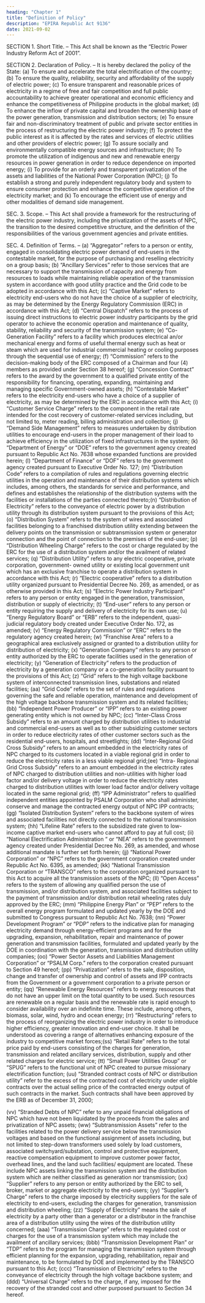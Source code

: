 ```yaml
---
heading: "Chapter 1"
title: "Definition of Policy"
description: "EPIRA Republic Act 9136"
date: 2021-09-02
---
```



SECTION 1. Short Title. – This Act shall be known as the “Electric Power Industry Reform Act of 2001”. 


SECTION 2. Declaration of Policy. – It is hereby declared the policy of the State:
(a) To ensure and accelerate the total electrification of the country;
(b) To ensure the quality, reliability, security and affordability of the supply of electric
power;
(c) To ensure transparent and reasonable prices of electricity in a regime of free and fair
competition and full public accountability to achieve greater operational and
economic efficiency and enhance the competitiveness of Philippine products in the
global market;
(d) To enhance the inflow of private capital and broaden the ownership base of the
power generation, transmission and distribution sectors;
(e) To ensure fair and non-discriminatory treatment of public and private sector entities
in the process of restructuring the electric power industry;
(f) To protect the public interest as it is affected by the rates and services of electric
utilities and other providers of electric power;
(g) To assure socially and environmentally compatible energy sources and
infrastructure;
(h) To promote the utilization of indigenous and new and renewable energy resources in
power generation in order to reduce dependence on imported energy;
(i) To provide for an orderly and transparent privatization of the assets and liabilities of
the National Power Corporation (NPC);
(j) To establish a strong and purely independent regulatory body and system to ensure
consumer protection and enhance the competitive operation of the electricity market;
and
(k) To encourage the efficient use of energy and other modalities of demand side
management.

SEC. 3. Scope. – This Act shall provide a framework for the restructuring of the electric power
industry, including the privatization of the assets of NPC, the transition to the desired competitive structure,
and the definition of the responsibilities of the various government agencies and private entities.


SEC. 4. Definition of Terms. –
(a) “Aggregator” refers to a person or entity, engaged in consolidating electric power demand of
end-users in the contestable market, for the purpose of purchasing and reselling electricity on
a group basis;
(b) “Ancillary Services” refer to those services that are necessary to support the transmission of
capacity and energy from resources to loads while maintaining reliable operation of the
transmission system in accordance with good utility practice and the Grid code to be adopted
in accordance with this Act;
(c) “Captive Market” refers to electricity end-users who do not have the choice of a supplier of
electricity, as may be determined by the Energy Regulatory Commission (ERC) in accordance
with this Act;
(d) “Central Dispatch” refers to the process of issuing direct instructions to electric power
industry participants by the grid operator to achieve the economic operation and maintenance
of quality, stability, reliability and security of the transmission system;
(e) “Co-Generation Facility” refers to a facility which produces electrical an/or mechanical
energy and forms of useful thermal energy such as heat or steam which are used for industrial
commercial heating or cooling purposes through the sequential use of energy;
(f) “Commission” refers to the decision-making body of the ERC composed of a Chairman and
four (4) members as provided under Section 38 hereof;
(g) “Concession Contract” refers to the award by the government to a qualified private entity of
the responsibility for financing, operating, expanding, maintaining and managing specific
Government-owned assets;
(h) “Contestable Market” refers to the electricity end-users who have a choice of a supplier of
electricity, as may be determined by the ERC in accordance with this Act;
(i) “Customer Service Charge” refers to the component in the retail rate intended for the cost
recovery of customer-related services including, but not limited to, meter reading, billing
administration and collection;
(j) “Demand Side Management” refers to measures undertaken by distribution utilities to
encourage end-users in the proper management of their load to achieve efficiency in the
utilization of fixed infrastructures in the system;
(k) “Department of Energy” or “DOE” refers to the government agency created pursuant to
Republic Act No. 7638 whose expanded functions are provided herein;
(l) “Department of Finance” or “DOF” refers to the government agency created pursuant to
Executive Order No. 127;
(m) “Distribution Code” refers to a compilation of rules and regulations governing electric utilities
in the operation and maintenance of their distribution systems which includes, among others,
the standards for service and performance, and defines and establishes the relationship of the
distribution systems with the facilities or installations of the parties connected thereto;(n) “Distribution of Electricity” refers to the conveyance of electric power by a distribution utility
through its distribution system pursuant to the provisions of this Act;
(o) “Distribution System” refers to the system of wires and associated facilities belonging to a
franchised distribution utility extending between the delivery points on the transmission or
subtransmission system or generator connection and the point of connection to the premises of
the end-user;
(p) “Distribution Wheeling Charge” refers to the cost or charge regulated by the ERC for the use
of a distribution system and/or the availment of related services;
(q) “Distribution Utility” refers to any electric cooperative, private corporation, government-
owned utility or existing local government unit which has an exclusive franchise to operate a
distribution system in accordance with this Act;
(r) “Electric cooperative” refers to a distribution utility organized pursuant to Presidential Decree
No. 269, as amended, or as otherwise provided in this Act;
(s) “Electric Power Industry Participant” refers to any person or entity engaged in the generation,
transmission, distribution or supply of electricity;
(t) “End-user” refers to any person or entity requiring the supply and delivery of electricity for its
own use;
(u) “Energy Regulatory Board” or “ERB” refers to the independent, quasi-judicial regulatory
body created under Executive Order No. 172, as amended;
(v) “Energy Regulatory Commission” or “ERC” refers to the regulatory agency created herein;
(w) “Franchise Area” refers to a geographical area exclusively assigned or granted to a
distribution utility for distribution of electricity;
(x) “Generation Company” refers to any person or entity authorized by the ERC to operate
facilities used in the generation of electricity;
(y) “Generation of Electricity” refers to the production of electricity by a generation company or
a co-generation facility pursuant to the provisions of this Act;
(z) “Grid” refers to the high voltage backbone system of interconnected transmission lines,
substations and related facilities;
(aa) “Grid Code” refers to the set of rules and regulations governing the safe and reliable
operation, maintenance and development of the high voltage backbone transmission system
and its related facilities;
(bb) “Independent Power Producer” or “IPP” refers to an existing power generating entity which is
not owned by NPC;
(cc) “Inter-Class Cross Subsidy” refers to an amount charged by distribution utilities to industrial
and commercial end-users as well as to other subsidizing customer sectors in order to reduce
electricity rates of other customer sectors such as the residential end-users, hospitals, and
streetlights;
(dd) “Inter-Regional Grid Cross Subsidy” refers to an amount embedded in the electricity rates of
NPC charged to its customers located in a viable regional grid in order to reduce the
electricity rates in a less viable regional grid;(ee) “Intra- Regional Grid Cross Subsidy” refers to an amount embedded in the electricity rates of
NPC charged to distribution utilities and non-utilities with higher load factor and/or delivery
voltage in order to reduce the electricity rates charged to distribution utilities with lower load
factor and/or delivery voltage located in the same regional grid;
(ff) “IPP Administrator” refers to qualified independent entities appointed by PSALM
Corporation who shall administer, conserve and manage the contracted energy output of NPC
IPP contracts;
(gg) “Isolated Distribution System” refers to the backbone system of wires and associated facilities
not directly connected to the national transmission system;
(hh) “Lifeline Rate” refers to the subsidized rate given to low-income captive market end-users
who cannot afford to pay at full cost;
(ii) “National Electrification Administration “ or “NEA” refers to the government agency
created under Presidential Decree No. 269, as amended, and whose additional mandate is
further set forth herein;
(jj) “National Power Corporation” or “NPC” refers to the government corporation created under
Republic Act No. 6395, as amended;
(kk) “National Transmission Corporation or “TRANSCO” refers to the corporation organized
pursuant to this Act to acquire all the transmission assets of the NPC;
(ll) “Open Access” refers to the system of allowing any qualified person the use of transmission,
and/or distribution system, and associated facilities subject to the payment of transmission
and/or distribution retail wheeling rates duly approved by the ERC;
(mm) “Philippine Energy Plan” or “PEP” refers to the overall energy program formulated and
updated yearly by the DOE and submitted to Congress pursuant to Republic Act No. 7638;
(nn) “Power Development Program” or “PDP” refers to the indicative plan for managing
electricity demand through energy-efficient programs and for the upgrading, expansion,
rehabilitation, repair and maintenance of power generation and transmission facilities,
formulated and updated yearly by the DOE in coordination with the generation, transmission
and distribution utility companies;
(oo) “Power Sector Assets and Liabilities Management Corporation” or “PSALM Corp.” refers to
the corporation created pursuant to Section 49 hereof;
(pp) “Privatization” refers to the sale, disposition, change and transfer of ownership and control of
assets and IPP contracts from the Government or a government corporation to a private
person or entity;
(qq) “Renewable Energy Resources” refers to energy resources that do not have an upper limit on
the total quantity to be used. Such resources are renewable on a regular basis and the
renewable rate is rapid enough to consider availability over an indefinite time. These include,
among others, biomass, solar, wind, hydro and ocean energy;
(rr) “Restructuring” refers to the process of reorganizing the electric power industry in order to
introduce higher efficiency, greater innovation and end-user choice. It shall be understood as
covering a range of alternatives enhancing exposure of the industry to competitive market
forces;(ss) “Retail Rate” refers to the total price paid by end-users consisting of the charges for
generation, transmission and related ancillary services, distribution, supply and other related
charges for electric service;
(tt) “Small Power Utilities Group” or “SPUG” refers to the functional unit of NPC created to
pursue missionary electrification function;
(uu) “Stranded contract costs of NPC or distribution utility” refer to the excess of the contracted
cost of electricity under eligible contracts over the actual selling price of the contracted
energy output of such contracts in the market. Such contracts shall have been approved by the
ERB as of December 31, 2000;

(vv) “Stranded Debts of NPC” refer to any unpaid financial obligations of NPC which have not
been liquidated by the proceeds from the sales and privatization of NPC assets;
(ww) “Subtransmission Assets” refer to the facilities related to the power delivery service
below the transmission voltages and based on the functional assignment of assets including,
but not limited to step-down transformers used solely by load customers, associated
switchyard/substation, control and protective equipment, reactive compensation equipment to
improve customer power factor, overhead lines, and the land such facilities/ equipment are
located. These include NPC assets linking the transmission system and the distribution system
which are neither classified as generation nor transmission;
(xx) “Supplier” refers to any person or entity authorized by the ERC to sell, broker, market or
aggregate electricity to the end-users;
(yy) “Supplier’s Charge” refers to the charge imposed by electricity suppliers for the sale of
electricity to end-users, excluding the charges for generation, transmission and distribution
wheeling;
(zz) “Supply of Electricity” means the sale of electricity by a party other than a generator or a
distributor in the franchise area of a distribution utility using the wires of the distribution
utility concerned;
(aaa)
“Transmission Charge” refers to the regulated cost or charges for the use of a
transmission system which may include the availment of ancillary services;
(bbb) “Transmission Development Plan” or “TDP” refers to the program for managing the
transmission system through efficient planning for the expansion, upgrading, rehabilitation,
repair and maintenance, to be formulated by DOE and implemented by the TRANSCO
pursuant to this Act;
(ccc)
“Transmission of Electricity” refers to the conveyance of electricity through the high
voltage backbone system; and
(ddd) “Universal Charge” refers to the charge, if any, imposed for the recovery of the stranded
cost and other purposed pursuant to Section 34 hereof.

